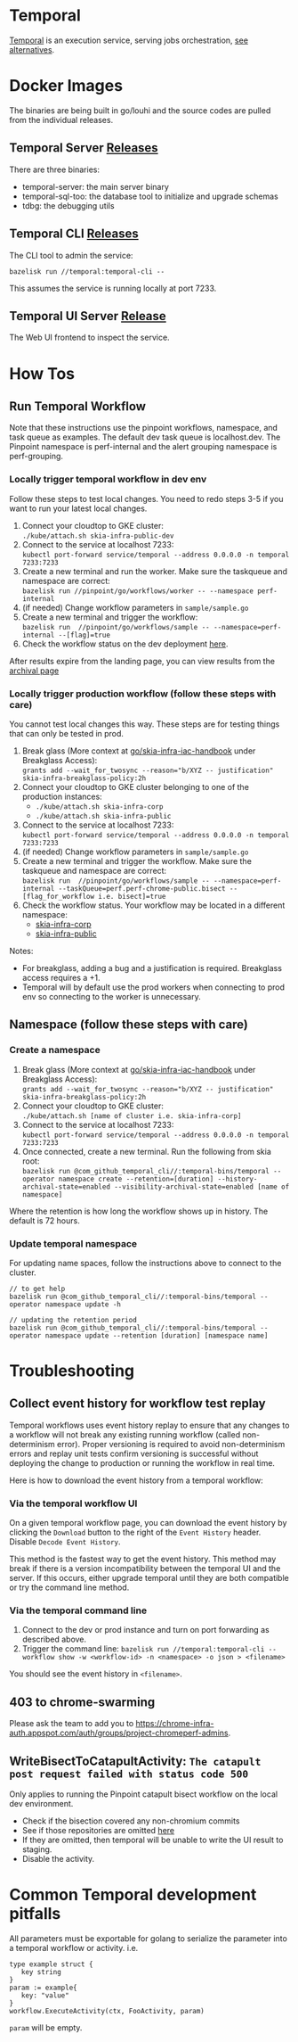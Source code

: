# Temporal

[Temporal](https://github.com/temporalio/temporal) is an execution service,
serving jobs orchestration, [see alternatives](go/qa-alter).

# Docker Images

The binaries are being built in go/louhi and the source codes are pulled from the
individual releases.

## Temporal Server [Releases](https://github.com/temporalio/temporal/releases)

There are three binaries:

- temporal-server: the main server binary
- temporal-sql-too: the database tool to initialize and upgrade schemas
- tdbg: the debugging utils

## Temporal CLI [Releases](https://github.com/temporalio/cli/releases)

The CLI tool to admin the service:

`bazelisk run //temporal:temporal-cli --`

This assumes the service is running locally at port 7233.

## Temporal UI Server [Release](https://github.com/temporalio/ui-server/releases)

The Web UI frontend to inspect the service.

# How Tos

## Run Temporal Workflow

Note that these instructions use the pinpoint workflows, namespace, and task queue as examples.
The default dev task queue is localhost.dev. The Pinpoint namespace is perf-internal and
the alert grouping namespace is perf-grouping.

### Locally trigger temporal workflow in dev env

Follow these steps to test local changes.
You need to redo steps 3-5 if you want to run your latest local changes.

1. Connect your cloudtop to GKE cluster:<br>
   `./kube/attach.sh skia-infra-public-dev`
2. Connect to the service at localhost 7233:<br>
   `kubectl port-forward service/temporal --address 0.0.0.0 -n temporal 7233:7233`
3. Create a new terminal and run the worker. Make sure the taskqueue and namespace are correct:<br>
   `bazelisk run //pinpoint/go/workflows/worker -- --namespace perf-internal`
4. (if needed) Change workflow parameters in `sample/sample.go`
5. Create a new terminal and trigger the workflow:<br>
   `bazelisk run  //pinpoint/go/workflows/sample -- --namespace=perf-internal --[flag]=true`
6. Check the workflow status on the dev deployment
   [here](https://temporal-ui-dev.corp.goog/namespaces/perf-internal/workflows).

After results expire from the landing page, you can view results from the
[archival page](https://temporal-ui-dev.corp.goog/namespaces/perf-internal/archival)

### Locally trigger production workflow (follow these steps with care)

You cannot test local changes this way. These steps are for testing things that
can only be tested in prod.

1. Break glass (More context at [go/skia-infra-iac-handbook](go/skia-infra-iac-handbook)
   under Breakglass Access):<br>
   `grants add --wait_for_twosync --reason="b/XYZ -- justification"
skia-infra-breakglass-policy:2h`
2. Connect your cloudtop to GKE cluster belonging to one of the production instances:
   - `./kube/attach.sh skia-infra-corp`
   - `./kube/attach.sh skia-infra-public`
3. Connect to the service at localhost 7233:<br>
   `kubectl port-forward service/temporal --address 0.0.0.0 -n temporal 7233:7233`
4. (if needed) Change workflow parameters in `sample/sample.go`
5. Create a new terminal and trigger the workflow.
   Make sure the taskqueue and namespace are correct:<br>
   `bazelisk run  //pinpoint/go/workflows/sample -- --namespace=perf-internal
--taskQueue=perf.perf-chrome-public.bisect --[flag_for_workflow i.e. bisect]=true`
6. Check the workflow status. Your workflow may be located in a different namespace:
   - [skia-infra-corp](https://skia-temporal-ui.corp.goog/namespaces/perf-internal/workflows)
   - [skia-infra-public](https://temporal-ui.skia.org/namespaces/perf-internal/workflows)

Notes:

- For breakglass, adding a bug and a justification is required. Breakglass access requires a +1.
- Temporal will by default use the prod workers when connecting to prod env so
  connecting to the worker is unnecessary.

## Namespace (follow these steps with care)

### Create a namespace

1. Break glass (More context at [go/skia-infra-iac-handbook](go/skia-infra-iac-handbook)
   under Breakglass Access):<br>
   `grants add --wait_for_twosync --reason="b/XYZ -- justification" skia-infra-breakglass-policy:2h`
2. Connect your cloudtop to GKE cluster:<br>
   `./kube/attach.sh [name of cluster i.e. skia-infra-corp]`
3. Connect to the service at localhost 7233:<br>
   `kubectl port-forward service/temporal --address 0.0.0.0 -n temporal 7233:7233`
4. Once connected, create a new terminal. Run the following from skia root:<br>
   `bazelisk run @com_github_temporal_cli//:temporal-bins/temporal --
operator namespace create --retention=[duration] --history-archival-state=enabled
--visibility-archival-state=enabled [name of namespace]`

Where the retention is how long the workflow shows up in history. The default is 72 hours.

### Update temporal namespace

For updating name spaces, follow the instructions above to connect to the cluster.

```
// to get help
bazelisk run @com_github_temporal_cli//:temporal-bins/temporal -- operator namespace update -h

// updating the retention period
bazelisk run @com_github_temporal_cli//:temporal-bins/temporal --
operator namespace update --retention [duration] [namespace name]
```

# Troubleshooting

## Collect event history for workflow test replay

Temporal workflows uses event history replay to ensure that any changes to a workflow will not
break any existing running workflow (called non-determinism error). Proper versioning is required
to avoid non-determinism errors and replay unit tests confirm versioning is successful without
deploying the change to production or running the workflow in real time.

Here is how to download the event history from a temporal workflow:

### Via the temporal workflow UI

On a given temporal workflow page, you can download the event history by clicking the `Download`
button to the right of the `Event History` header. Disable `Decode Event History`.

This method is the fastest way to get the event history. This method may break if there is a version
incompatibility between the temporal UI and the server. If this occurs, either upgrade temporal
until they are both compatible or try the command line method.

### Via the temporal command line

1. Connect to the dev or prod instance and turn on port forwarding as described above.
2. Trigger the command line:
   `bazelisk run //temporal:temporal-cli -- workflow show -w <workflow-id> -n
<namespace> -o json > <filename>`

You should see the event history in `<filename>`.

## 403 to chrome-swarming

Please ask the team to add you to
https://chrome-infra-auth.appspot.com/auth/groups/project-chromeperf-admins.

## WriteBisectToCatapultActivity: `The catapult post request failed with status code 500`

Only applies to running the Pinpoint catapult bisect workflow on the local dev environment.

- Check if the bisection covered any non-chromium commits
- See if those repositories are omitted
  [here](https://pantheon.corp.google.com/datastore/databases/-default-/entities;kind=Repository;ns=__$DEFAULT$__/query/kind?e=-13802955&mods=component_inspector&project=chromeperf-stage)
- If they are omitted, then temporal will be unable to write the UI result to staging.
- Disable the activity.

# Common Temporal development pitfalls

All parameters must be exportable for golang to serialize the parameter into
a temporal workflow or activity. i.e.

```
type example struct {
   key string
}
param := example{
   key: "value"
}
workflow.ExecuteActivity(ctx, FooActivity, param)
```

`param` will be empty.
